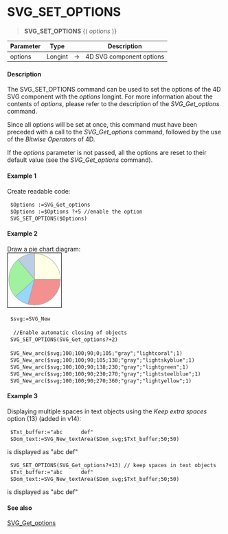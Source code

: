 # SVG_SET_OPTIONS

>**SVG_SET_OPTIONS** {( *options* )}

| Parameter | Type |  | Description |
| --- | --- | --- | --- |
| options | Longint | &#8594; | 4D SVG component options |



#### Description 

The SVG\_SET\_OPTIONS command can be used to set the options of the 4D SVG component with the *options* longint. For more information about the contents of *options*, please refer to the description of the *SVG\_Get\_options* command.

Since all options will be set at once, this command must have been preceded with a call to the *SVG\_Get\_options* command, followed by the use of the *Bitwise Operators* of 4D.

If the *options* parameter is not passed, all the options are reset to their default value (see the *SVG\_Get\_options* command).

#### Example 1 

Create readable code:

```4d
 $Options :=SVG_Get_options
 $Options :=$Options ?+5 //enable the option
 SVG_SET_OPTIONS($Options)
```

#### Example 2 

Draw a pie chart diagram:  
![](../images/pict196638.en.png)

```4d
 $svg:=SVG_New
 
  //Enable automatic closing of objects
 SVG_SET_OPTIONS(SVG_Get_options?+2)
 
 SVG_New_arc($svg;100;100;90;0;105;"gray";"lightcoral";1)
 SVG_New_arc($svg;100;100;90;105;138;"gray";"lightskyblue";1)
 SVG_New_arc($svg;100;100;90;138;230;"gray";"lightgreen";1)
 SVG_New_arc($svg;100;100;90;230;270;"gray";"lightsteelblue";1)
 SVG_New_arc($svg;100;100;90;270;360;"gray";"lightyellow";1)
```

#### Example 3 

Displaying multiple spaces in text objects using the *Keep extra spaces* option (13) (added in v14):

```4d
 $Txt_buffer:="abc      def"
 $Dom_text:=SVG_New_textArea($Dom_svg;$Txt_buffer;50;50)
```

is displayed as "abc def"

```4d
 SVG_SET_OPTIONS(SVG_Get_options?+13) // keep spaces in text objects
 $Txt_buffer:="abc      def"
 $Dom_text:=SVG_New_textArea($Dom_svg;$Txt_buffer;50;50)
```

is displayed as "abc def"

#### See also 

[SVG\_Get\_options](SVG_Get_options.md)  
